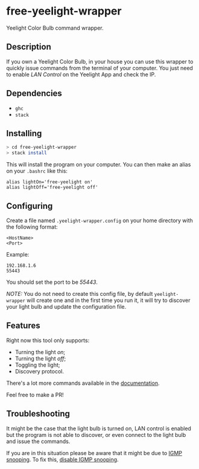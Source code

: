 # free-yeelight-wrapper

Yeelight Color Bulb command wrapper.

## Description

If you own a Yeelight Color Bulb, in your house you can use this wrapper to quickly issue commands from the terminal of your computer.
You just need to enable *LAN Control* on the Yeelight App and check the IP.

## Dependencies

- `ghc`
- `stack`

## Installing

```bash
> cd free-yeelight-wrapper
> stack install
```

This will install the program on your computer. You can then make an alias on your `.bashrc` like this:

```
alias lightOn='free-yeelight on'
alias lightOff='free-yeelight off'
```

## Configuring

Create a file named `.yeelight-wrapper.config` on your home directory with the following format:

```
<HostName>
<Port>
```

Example:

```
192.168.1.6
55443
```

You should set the port to be _55443_.

_NOTE:_ You do not need to create this config file, by default `yeelight-wrapper` will
create one and in the first time you run it, it will try to discover your light bulb and
update the configuration file.

## Features

Right now this tool only supports:

- Turning the light *on*;
- Turning the light *off*;
- Toggling the light;
- Discovery protocol.

There's a lot more commands available in the [documentation](https://www.yeelight.com/download/Yeelight_Inter-Operation_Spec.pdf).

Feel free to make a PR!

## Troubleshooting

It might be the case that the light bulb is turned on, LAN control is enabled but the
program is not able to discover, or even connect to the light bulb and issue the commands.

If you are in this situation please be aware that it might be due to [IGMP snooping](https://forum.yeelight.com/t/bulb-stops-to-respond-to-ssdp-requests-after-some-minutes/702). To fix this, [disable IGMP snooping](https://oldwiki.archive.openwrt.org/doc/howto/udp_multicast).
